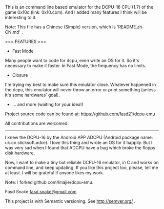 This is an command line based emulator for the DCPU-16 CPU (1.7) of the game 0x10c (link: 0x10.com). And I added many features I think will be interesting to it.

Note: This file has a Chinese (Simple) version, which is 'README.zh-CN.md' .

=== FEATURES ===

* Fast Mode

Many people want to code for dcpu, even write an OS for it. So it's necessary to make it faster. In Fast Mode, the frequency has no limits.

* Closure

I'm trying my best to make sure this emulator close. Whatever happened in the dcpu, this emulator will never throw an error or print something (unless it's some hardwares' goal).

* ... and more (waiting for your idea!)

Project source code can be found at: https://github.com/fasd21/dcpu-emu

All contributions are welcomed.

--------------------------------------

I knew the DCPU-16 by the Android APP ADCPU (Android package name: uk.co.sticksoft.adce). I love this thing and wrote an OS for it happily. But I was very sad when I found that ADCPU have a bug which broke the floppy disk hardware.

Now, I want to make a tiny but reliable DCPU-16 emulator, in C and works on command line, and keep updating. If you like this project too, please, tell me at least. I will be grateful if anyone likes my work.

Note: I forked github.com/Imajie/dcpu-emu.

Fasd Snake <fasd.snake@gmail.com>

This project is with Semantic versioning. See http://semver.org/ .
